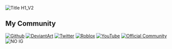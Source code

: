 ![Title H1_V2](https://github.com/user-attachments/assets/d2203690-a236-429d-aa89-92cb67b2fe8e)

## My Community
[![Github](https://github.com/user-attachments/assets/4d54648d-c1fa-430f-8b35-61ce6f194234)](https://github.com/NiktoBlox) [![DeviantArt](https://github.com/user-attachments/assets/f58cd63a-c1c3-406d-902e-7f16eae61e25)](https://www.deviantart.com/boedyt) [![Twitter](https://github.com/user-attachments/assets/47a89c5a-1a5f-41ee-b524-2eb78a28dd84)](https://x.com/NiktoBlox) [![Roblox](https://github.com/user-attachments/assets/e09bcef7-6642-4484-80f6-ba0c61595d88)](https://www.roblox.com/communities/7689637) [![YouTube](https://github.com/user-attachments/assets/eaa0101e-7366-4878-adc0-e57c711fd5a5)](https://youtube.com/@NiktoBlox)
[![Official Community](https://github.com/user-attachments/assets/ec66a6f2-755b-4f96-a9b3-d07e673b44bb)](https://linktr.ee/niktoblox) ![NO IG](https://github.com/user-attachments/assets/c8888b12-c29d-4db7-8322-61fc79f807e6)






